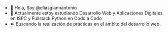 - 👋 Hola, Soy @eliasgiannantonio
- 🌱 Actualmente estoy estudiando Desarrollo Web y Aplicaciones Digitales en ISPC y Fullstack Python en Codo a Codo
- ⏩ Buscando la realización de prácticas en el ámbito del desarrollo web.

<!---
eliasgiannantonio/eliasgiannantonio is a ✨ special ✨ repository because its `README.md` (this file) appears on your GitHub profile.
You can click the Preview link to take a look at your changes.
--->

